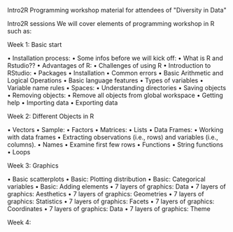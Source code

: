 Intro2R Programming workshop material for attendees of "Diversity in Data" 

Intro2R sessions We will cover elements of programming workshop in R such as:

Week 1: Basic start

•	Installation process:
•	Some infos before we will kick off:
•	What is R and Rstudio??
•	Advantages of R:
•	Challenges of using R
•	Introduction to RStudio:
•	Packages
•	Installation
•	Common errors
•	Basic Arithmetic and Logical Operations
•	Basic language features
•	Types of variables
•	Variable name rules
•	Spaces:
•	Understanding directories
•	Saving objects
•	Removing objects:
•	Remove all objects from global workspace
•	Getting help
•	Importing data
•	Exporting data

Week 2: Different Objects in R

•	Vectors
•	Sample:
•	Factors
•	Matrices:
•	Lists
•	Data Frames:
•	Working with data frames
•	Extracting observations (i.e., rows) and variables (i.e., columns).
•	Names
•	Examine first few rows
•	Functions
•	String functions
•	Loops

Week 3: Graphics

•	Basic scatterplots
•	Basic: Plotting distribution
•	Basic: Categorical variables
•	Basic: Adding elements
•	7 layers of graphics: Data
•	7 layers of graphics: Aesthetics
•	7 layers of graphics: Geometries
•	7 layers of graphics: Statistics
•	7 layers of graphics: Facets
•	7 layers of graphics: Coordinates
•	7 layers of graphics: Data
•	7 layers of graphics: Theme

Week 4:
